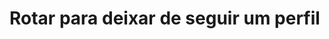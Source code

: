 #  Rotar para deixar de seguir um perfil

<api-endpoint openapi-path="../../specifications/shapeUpSwagger2.json" method="DELETE" endpoint="/v1/Follow/unfollowUser/{profileId}"/>